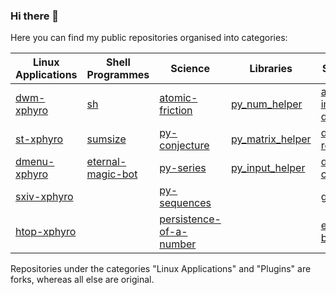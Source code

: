 ### Hi there 👋

Here you can find my public repositories organised into categories:

| Linux Applications | Shell Programmes  | Science                 | Libraries        | Scrapers/Bots           | Plugins     |
|--------------------|-------------------|-------------------------|------------------|-------------------------|-------------|
| [dwm-xphyro](https://github.com/XPhyro/dwm-xphyro)         | [sh](https://github.com/XPhyro/sh)                | [atomic-friction](https://github.com/XPhyro/atomic-friction)         | [py_num_helper](https://github.com/XPhyro/py_num_helper)    | [amazon-image-downloader](https://github.com/XPhyro/amazon-image-downloader) | [toggle-bool](https://github.com/XPhyro/toggle-bool) |
| [st-xphyro](https://github.com/XPhyro/st-xphyro)          | [sumsize](https://github.com/XPhyro/sumsize)           | [py-conjecture](https://github.com/XPhyro/py-conjecture)           | [py_matrix_helper](https://github.com/XPhyro/py_matrix_helper) | [discord-retweet-bot](https://github.com/XPhyro/discord-retweet-bot)     |             |
| [dmenu-xphyro](https://github.com/XPhyro/dmenu-xphyro)       | [eternal-magic-bot](https://github.com/XPhyro/eternal-magic-bot) | [py-series](https://github.com/XPhyro/py-series)               | [py_input_helper](https://github.com/XPhyro/py_input_helper)  | [discord-corona-bot](https://github.com/XPhyro/discord-corona-bot)      |             |
| [sxiv-xphyro](https://github.com/XPhyro/sxiv-xphyro)        |                   | [py-sequences](https://github.com/XPhyro/py-sequences)            |                  | [gpupmanager](https://github.com/XPhyro/gpupmanager)             |             |
| [htop-xphyro](https://github.com/XPhyro/htop-xphyro)        |                   | [persistence-of-a-number](https://github.com/XPhyro/persistence-of-a-number) |                  | [eternal_magic-bot](https://github.com/XPhyro/eternal_magic-bot)       |             |

Repositories under the categories "Linux Applications" and "Plugins" are forks, whereas all else are original.
